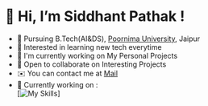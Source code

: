 👋 Hi, I’m Siddhant Pathak !
==================================
*  🏫 Pursuing B.Tech(AI&DS), <span style="color: inherit;">[Poornima University](https://www.poornima.edu.in/)</span>, Jaipur
*  👀 Interested in learning new tech everytime
*  🚀 I'm currently working on My Personal Projects
*  🤝  Open to collaborate on Interesting Projects
*  ✉️ You can contact me at [Mail](siddhantpathak1207@gmail.com)
*  🌱 Currently working on :  
[![My Skills](https://skillicons.dev/icons?i=cpp,py,html,css,js,php,django,flask,mysql,mongodb,express,react,nodejs,nextjs,redux,)]
